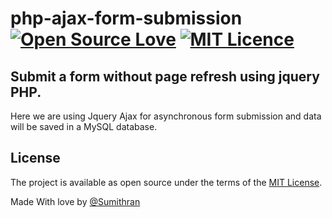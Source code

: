 # php-ajax-form-submission [![Open Source Love](https://badges.frapsoft.com/os/v1/open-source.png?v=103)](https://github.com/ellerbrock/open-source-badges/) [![MIT Licence](https://badges.frapsoft.com/os/mit/mit.png?v=103)](https://opensource.org/licenses/mit-license.php)

## Submit a form without page refresh using jquery PHP.
Here we are using Jquery Ajax for asynchronous form submission and data will be saved in a MySQL database.

## License

The project is available as open source under the terms of the [MIT License](https://opensource.org/licenses/MIT).

Made With love by [@Sumithran](https://sumithran.netlify.com)
